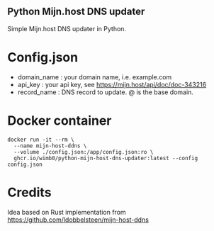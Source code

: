 ## Python Mijn.host DNS updater
Simple Mijn.host DNS updater in Python.

# Config.json

- domain_name : your domain name, i.e. example.com
- api_key : your api key, see https://mijn.host/api/doc/doc-343216
- record_name : DNS record to update. @ is the base domain.

# Docker container
```
docker run -it --rm \
  --name mijn-host-ddns \
  --volume ./config.json:/app/config.json:ro \
  ghcr.io/wimb0/python-mijn-host-dns-updater:latest --config config.json
```
  
# Credits
Idea based on Rust implementation from https://github.com/ldobbelsteen/mijn-host-ddns
